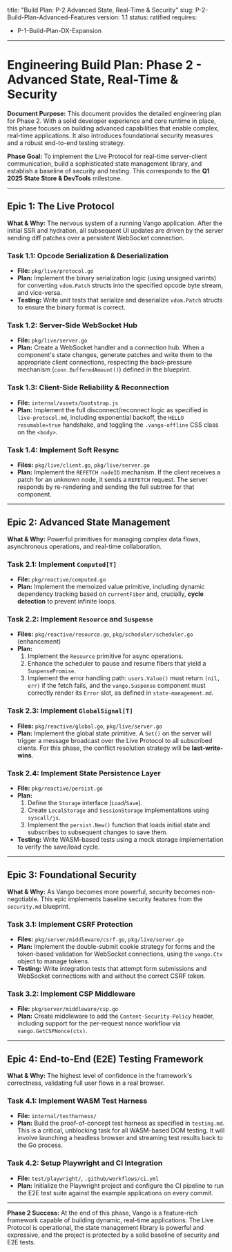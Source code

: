 title: "Build Plan: P-2 Advanced State, Real-Time & Security"
slug: P-2-Build-Plan-Advanced-Features
version: 1.1
status: ratified
requires:
  - P-1-Build-Plan-DX-Expansion
---

# Engineering Build Plan: Phase 2 - Advanced State, Real-Time & Security

**Document Purpose:** This document provides the detailed engineering plan for Phase 2. With a solid developer experience and core runtime in place, this phase focuses on building advanced capabilities that enable complex, real-time applications. It also introduces foundational security measures and a robust end-to-end testing strategy.

**Phase Goal:** To implement the Live Protocol for real-time server-client communication, build a sophisticated state management library, and establish a baseline of security and testing. This corresponds to the **Q1 2025 State Store & DevTools** milestone.

---

## Epic 1: The Live Protocol

**What & Why:** The nervous system of a running Vango application. After the initial SSR and hydration, all subsequent UI updates are driven by the server sending diff patches over a persistent WebSocket connection.

### Task 1.1: Opcode Serialization & Deserialization

*   **File:** `pkg/live/protocol.go`
*   **Plan:** Implement the binary serialization logic (using unsigned varints) for converting `vdom.Patch` structs into the specified opcode byte stream, and vice-versa.
*   **Testing:** Write unit tests that serialize and deserialize `vdom.Patch` structs to ensure the binary format is correct.

### Task 1.2: Server-Side WebSocket Hub

*   **File:** `pkg/live/server.go`
*   **Plan:** Create a WebSocket handler and a connection hub. When a component's state changes, generate patches and write them to the appropriate client connections, respecting the back-pressure mechanism (`conn.BufferedAmount()`) defined in the blueprint.

### Task 1.3: Client-Side Reliability & Reconnection

*   **File:** `internal/assets/bootstrap.js`
*   **Plan:** Implement the full disconnect/reconnect logic as specified in `live-protocol.md`, including exponential backoff, the `HELLO resumable=true` handshake, and toggling the `.vango-offline` CSS class on the `<body>`.

### Task 1.4: Implement Soft Resync

*   **Files:** `pkg/live/client.go`, `pkg/live/server.go`
*   **Plan:** Implement the `REFETCH nodeID` mechanism. If the client receives a patch for an unknown node, it sends a `REFETCH` request. The server responds by re-rendering and sending the full subtree for that component.

---

## Epic 2: Advanced State Management

**What & Why:** Powerful primitives for managing complex data flows, asynchronous operations, and real-time collaboration.

### Task 2.1: Implement `Computed[T]`

*   **File:** `pkg/reactive/computed.go`
*   **Plan:** Implement the memoized value primitive, including dynamic dependency tracking based on `currentFiber` and, crucially, **cycle detection** to prevent infinite loops.

### Task 2.2: Implement `Resource` and `Suspense`

*   **Files:** `pkg/reactive/resource.go`, `pkg/scheduler/scheduler.go` (enhancement)
*   **Plan:**
    1.  Implement the `Resource` primitive for async operations.
    2.  Enhance the scheduler to pause and resume fibers that yield a `SuspensePromise`.
    3.  Implement the error handling path: `users.Value()` must return `(nil, err)` if the fetch fails, and the `vango.Suspense` component must correctly render its `Error` slot, as defined in `state-management.md`.

### Task 2.3: Implement `GlobalSignal[T]`

*   **Files:** `pkg/reactive/global.go`, `pkg/live/server.go`
*   **Plan:** Implement the global state primitive. A `Set()` on the server will trigger a message broadcast over the Live Protocol to all subscribed clients. For this phase, the conflict resolution strategy will be **last-write-wins**.

### Task 2.4: Implement State Persistence Layer

*   **File:** `pkg/reactive/persist.go`
*   **Plan:**
    1.  Define the `Storage` interface (`Load`/`Save`).
    2.  Create `LocalStorage` and `SessionStorage` implementations using `syscall/js`.
    3.  Implement the `persist.New()` function that loads initial state and subscribes to subsequent changes to save them.
*   **Testing:** Write WASM-based tests using a mock storage implementation to verify the save/load cycle.

---

## Epic 3: Foundational Security

**What & Why:** As Vango becomes more powerful, security becomes non-negotiable. This epic implements baseline security features from the `security.md` blueprint.

### Task 3.1: Implement CSRF Protection

*   **Files:** `pkg/server/middleware/csrf.go`, `pkg/live/server.go`
*   **Plan:** Implement the double-submit cookie strategy for forms and the token-based validation for WebSocket connections, using the `vango.Ctx` object to manage tokens.
*   **Testing:** Write integration tests that attempt form submissions and WebSocket connections with and without the correct CSRF token.

### Task 3.2: Implement CSP Middleware

*   **File:** `pkg/server/middleware/csp.go`
*   **Plan:** Create middleware to add the `Content-Security-Policy` header, including support for the per-request nonce workflow via `vango.GetCSPNonce(ctx)`.

---

## Epic 4: End-to-End (E2E) Testing Framework

**What & Why:** The highest level of confidence in the framework's correctness, validating full user flows in a real browser.

### Task 4.1: Implement WASM Test Harness

*   **File:** `internal/testharness/`
*   **Plan:** Build the proof-of-concept test harness as specified in `testing.md`. This is a critical, unblocking task for all WASM-based DOM testing. It will involve launching a headless browser and streaming test results back to the Go process.

### Task 4.2: Setup Playwright and CI Integration

*   **File:** `test/playwright/`, `.github/workflows/ci.yml`
*   **Plan:** Initialize the Playwright project and configure the CI pipeline to run the E2E test suite against the example applications on every commit.

---

**Phase 2 Success:** At the end of this phase, Vango is a feature-rich framework capable of building dynamic, real-time applications. The Live Protocol is operational, the state management library is powerful and expressive, and the project is protected by a solid baseline of security and E2E tests.